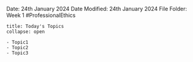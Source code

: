 Date: 24th January 2024
Date Modified: 24th January 2024
File Folder: Week 1
#ProfessionalEthics

```ad-abstract
title: Today's Topics
collapse: open

- Topic1
- Topic2
- Topic3

```

